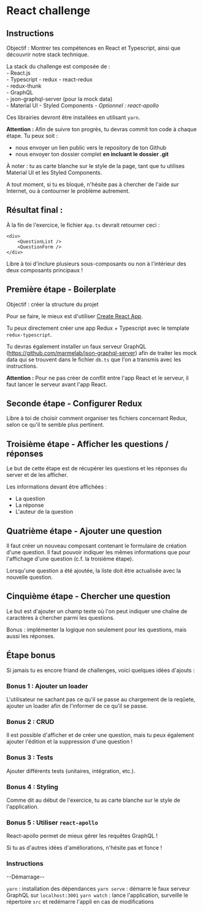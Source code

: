 # React challenge

## Instructions

Objectif : Montrer tes compétences en React et Typescript, ainsi que découvrir notre stack technique.

La stack du challenge est composée de :   
    - React.js  
    - Typescript 
    - redux 
    - react-redux  
    - redux-thunk  
    - GraphQL  
    - json-graphql-server (pour la mock data)  
    - Material UI
    - Styled Components
    *- Optionnel : react-apollo*

Ces librairies devront être installées en utilisant `yarn`.

**Attention :** Afin de suivre ton progrès, tu devras commit ton code à chaque étape. Tu peux soit :
- nous envoyer un lien public vers le repository de ton Github
- nous envoyer ton dossier complet **en incluant le dossier .git** 

À noter : tu as carte blanche sur le style de la page, tant que tu utilises Material UI et les Styled Components.

A tout moment, si tu es bloqué, n'hésite pas à chercher de l'aide sur Internet, ou à contourner le problème autrement.

## Résultat final : 

À la fin de l'exercice, le fichier `App.ts` devrait retourner ceci : 

```
<div>
    <QuestionList />
    <QuestionForm />
</div>
```

Libre à toi d'inclure plusieurs sous-composants ou non à l'intérieur des deux composants principaux !
## Première étape - Boilerplate

Objectif : créer la structure du projet

Pour se faire, le mieux est d'utiliser [Create React App](https://github.com/facebook/create-react-app).

Tu peux directement créer une app Redux + Typescript avec le template `redux-typescript`.

 Tu devras également installer un faux serveur GraphQL (https://github.com/marmelab/json-graphql-server) afin de traiter les mock data qui se trouvent dans le fichier `db.ts` que l'on a transmis avec les instructions.

**Attention :** Pour ne pas créer de conflit entre l'app React et le serveur, il faut lancer le serveur avant l'app React.

## Seconde étape - Configurer Redux

Libre à toi de choisir comment organiser tes fichiers concernant Redux, selon ce qu'il te semble plus pertinent.

## Troisième étape - Afficher les questions / réponses

Le but de cette étape est de récupérer les questions et les réponses du server et de les afficher. 

Les informations devant être affichées :  
  - La question  
  - La réponse  
  - L'auteur de la question

## Quatrième étape - Ajouter une question

Il faut créer un nouveau composant contenant le formulaire de création d'une question. Il faut pouvoir indiquer les mêmes informations que pour l'affichage d'une question (c.f. la troisième étape).

Lorsqu'une question a été ajoutée, la liste doit être actualisée avec la nouvelle question.

## Cinquième étape - Chercher une question

Le but est d'ajouter un champ texte où l'on peut indiquer une chaîne de caractères à chercher parmi les questions.

Bonus : implémenter la logique non seulement pour les questions, mais aussi les réponses.

## Étape bonus

Si jamais tu es encore friand de challenges, voici quelques idées d'ajouts : 

### Bonus 1 : Ajouter un loader

L'utilisateur ne sachant pas ce qu'il se passe au chargement de la reqûete, ajouter un loader afin de l'informer de ce qu'il se passe.

### Bonus 2 : CRUD

Il est possible d'afficher et de créer une question, mais tu peux également ajouter l'édition et la suppression d'une question !
### Bonus 3 : Tests

Ajouter différents tests (unitaires, intégration, etc.).

### Bonus 4 : Styling

Comme dit au début de l'exercice, tu as carte blanche sur le style de l'application.

### Bonus 5 : Utiliser `react-apollo`

React-apollo permet de mieux gérer les requêtes GraphQL !

Si tu as d'autres idées d'améliorations, n'hésite pas et fonce !


### Instructions

--Démarrage--

`yarn` : installation des dépendances
`yarn serve` : démarre le faux serveur GraphQL sur `localhost:3001`
`yarn watch` : lance l'application, surveille le répertoire `src` et redémarre l'appli en cas de modifications